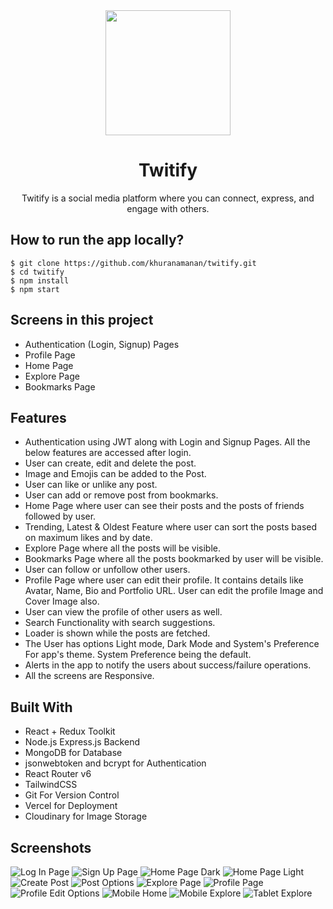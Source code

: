 <div align="center">
<img src="https://res.cloudinary.com/dsuxc3pwu/image/upload/f_auto,q_auto/lglnuneuzfq050hdqrmb" width="200px" />
  <h1>Twitify</h1>
    <p>Twitify is a social media platform where you can connect, express, and engage with others.</p>
 </div>

## How to run the app locally?

```
$ git clone https://github.com/khuranamanan/twitify.git
$ cd twitify
$ npm install
$ npm start
```

## Screens in this project

- Authentication (Login, Signup) Pages
- Profile Page
- Home Page
- Explore Page
- Bookmarks Page

## Features

- Authentication using JWT along with Login and Signup Pages. All the below features are accessed after login.
- User can create, edit and delete the post.
- Image and Emojis can be added to the Post.
- User can like or unlike any post.
- User can add or remove post from bookmarks.
- Home Page where user can see their posts and the posts of friends followed by user.
- Trending, Latest & Oldest Feature where user can sort the posts based on maximum likes and by date.
- Explore Page where all the posts will be visible.
- Bookmarks Page where all the posts bookmarked by user will be visible.
- User can follow or unfollow other users.
- Profile Page where user can edit their profile. It contains details like Avatar, Name, Bio and Portfolio URL. User can edit the profile Image and Cover Image also.
- User can view the profile of other users as well.
- Search Functionality with search suggestions.
- Loader is shown while the posts are fetched.
- The User has options Light mode, Dark Mode and System's Preference For app's theme. System Preference being the default.
- Alerts in the app to notify the users about success/failure operations.
- All the screens are Responsive.

## Built With

- React + Redux Toolkit
- Node.js Express.js Backend
- MongoDB for Database
- jsonwebtoken and bcrypt for Authentication
- React Router v6
- TailwindCSS
- Git For Version Control
- Vercel for Deployment
- Cloudinary for Image Storage

## Screenshots

![Log In Page](https://res.cloudinary.com/dsuxc3pwu/image/upload/f_auto,q_auto/v1/Twitify-Screenshots/javhbzcrzdsmotdhgttc)
![Sign Up Page](https://res.cloudinary.com/dsuxc3pwu/image/upload/f_auto,q_auto/v1/Twitify-Screenshots/ncrr1bzahamm9hv8uhdz)
![Home Page Dark](https://res.cloudinary.com/dsuxc3pwu/image/upload/f_auto,q_auto/v1/Twitify-Screenshots/l8mnnpybilppueu6ewr9)
![Home Page Light](https://res.cloudinary.com/dsuxc3pwu/image/upload/f_auto,q_auto/v1/Twitify-Screenshots/whpgynpcrsggi7ywszrk)
![Create Post](https://res.cloudinary.com/dsuxc3pwu/image/upload/f_auto,q_auto/v1/Twitify-Screenshots/qx5zietmqxugbim08gvs)
![Post Options](https://res.cloudinary.com/dsuxc3pwu/image/upload/f_auto,q_auto/v1/Twitify-Screenshots/ruzkhe9sgozwceg9vjwp)
![Explore Page](https://res.cloudinary.com/dsuxc3pwu/image/upload/f_auto,q_auto/v1/Twitify-Screenshots/xbod3fvylw5s511bpjcq)
![Profile Page](https://res.cloudinary.com/dsuxc3pwu/image/upload/f_auto,q_auto/v1/Twitify-Screenshots/ihkashgr8hybgrgprxlv)
![Profile Edit Options](https://res.cloudinary.com/dsuxc3pwu/image/upload/f_auto,q_auto/v1/Twitify-Screenshots/usbzni2lm16penvhez1o)
![Mobile Home](https://res.cloudinary.com/dsuxc3pwu/image/upload/f_auto,q_auto/v1/Twitify-Screenshots/wrnf9vndnumgndejw1mm)
![Mobile Explore](https://res.cloudinary.com/dsuxc3pwu/image/upload/f_auto,q_auto/v1/Twitify-Screenshots/ivnh4smu8rbgkhg1gd30)
![Tablet Explore](https://res.cloudinary.com/dsuxc3pwu/image/upload/f_auto,q_auto/v1/Twitify-Screenshots/o3awaqke0vfdg1zxaz28)
